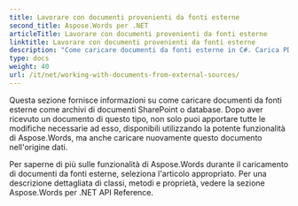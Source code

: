 ```yaml
---
title: Lavorare con documenti provenienti da fonti esterne
second_title: Aspose.Words per .NET
articleTitle: Lavorare con documenti provenienti da fonti esterne
linktitle: Lavorare con documenti provenienti da fonti esterne
description: "Come caricare documenti da fonti esterne in C#. Carica PDF, DOCX, DOC, RTF, ODT, EPUB, HTML e altri file da SharePoint o database per un'ulteriore elaborazione utilizzando C#."
type: docs
weight: 40
url: /it/net/working-with-documents-from-external-sources/
---
```


Questa sezione fornisce informazioni su come caricare documenti da fonti esterne come archivi di documenti SharePoint o database. Dopo aver ricevuto un documento di questo tipo, non solo puoi apportare tutte le modifiche necessarie ad esso, disponibili utilizzando la potente funzionalità di Aspose.Words, ma anche caricare nuovamente questo documento nell'origine dati.

Per saperne di più sulle funzionalità di Aspose.Words durante il caricamento di documenti da fonti esterne, seleziona l'articolo appropriato. Per una descrizione dettagliata di classi, metodi e proprietà, vedere la sezione Aspose.Words per .NET API Reference.